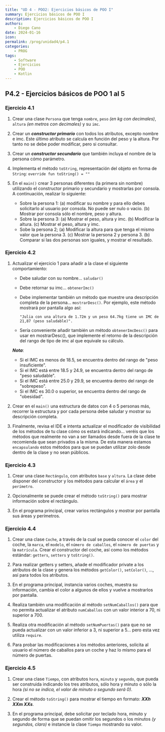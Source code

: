 ```yaml
---
title: "UD 4 - POO2: Ejercicios básicos de POO I"
summary: Ejercicios básicos de POO I
description: Ejercicios básicos de POO I
authors:
    - Diego Cano
date: 2024-01-16
icon: 
permalink: /prog/unidad4/p4.1
categories:
    - PROG
tags:
    - Software
    - Ejercicios
    - POO
    - Kotlin
---
```

## P4.2 - Ejercicios básicos de POO 1 al 5

### **Ejercicio 4.1**

   1. Crear una clase `Persona` que tenga `nombre`, `peso` *(en kg con decimales)*, `altura` *(en metros con decimales)* y su `imc`.
   
   2. Crear un ***constructor primario*** con todos los atributos, excepto nombre e imc. Este último atributo se calcula en función del peso y la altura. Por tanto no se debe poder modificar, pero si consultar.  
   
   3. Crear un ***constructor secundario*** que también incluya el nombre de la persona cómo parámetro.

   4. Implementa el método `toString`, representación del objeto en forma de `String`:  `override fun toString() = ""`

   5. En el `main()` crear 3 personas diferentes (la primera sin nombre) utilizando el constructor primario y secundario y mostrarlas por consola. A continuación, realizar lo siguiente:
   
         * Sobre la persona 1: (a) modificar su nombre y para ello debes solicitarlo al usuario por consola. No puede ser nulo o vacio. (b) Mostrar por consola sólo el nombre, peso y altura.
         * Sobre la persona 3: (a) Mostrar el peso, altura y imc. (b) Modificar la altura. (c) Mostrar el peso, altura y imc.
         * Sobe la persona 2; (a) Modificar la altura para que tenga el mismo valor que la persona 3. (c) Mostrar la persona 2 y persona 3. (b) Comparar si las dos personas son iguales, y mostrar el resultado. 

### **Ejercicio 4.2**

   1. Actualizar el ejercicio 1 para añadir a la clase el siguiente comportamiento:

      * Debe saludar con su nombre... `saludar()`
      * Debe retornar su imc... `obtenerImc()`
      * Debe implementar también un método que muestre una descripción completa de la persona... `mostrarDesc()`. Por ejemplo, este método mostrará por pantalla algo así:

         ```
         "Julia con una altura de 1.72m y un peso 64.7kg tiene un IMC de 21,87 (peso saludable)". 
         ```
      * Sería conveniente añadir también un método `obtenerImcDesc()` para usar en mostrarDesc(), que implemente el retorno de la descripción del rango de tipo de imc al que equivale su cálculo.

      ***Nota***: 
         * Si el IMC es menos de 18.5, se encuentra dentro del rango de "peso insuficiente". 
         * Si el IMC está entre 18.5 y 24.9, se encuentra dentro del rango de "peso saludable". 
         * Si el IMC está entre 25.0 y 29.9, se encuentra dentro del rango de "sobrepeso". 
         * Si el IMC es 30.0 o superior, se encuentra dentro del rango de "obesidad".

   2. Crear en el `main()` una estructura de datos con 4 o 5 personas más, recorrer la estructura y por cada persona debe saludar y mostrar su descripción completa.

   3. Finalmente, revisa el IDE e intenta actualizar el modificador de visibilidad de los métodos de tu clase cómo os estará indicando... 
   veréis que los métodos que realmente no van a ser llamados desde fuera de la clase te recomienda que sean privados a la misma. 
   De esta manera estamos `encapsulando` estos métodos para que se puedan utilizar zolo desde dentro de la clase y no sean públicos.

### **Ejercicio 4.3**

   1. Crear una clase `Rectángulo`, con atributos `base` y `altura`. La clase debe disponer del constructor y los métodos para calcular el `área` y el `perímetro`. 

   2. Opcionalmente se puede crear el método `toString()` para mostrar información sobre el rectángulo.

   3. En el programa principal, crear varios rectángulos y mostrar por pantalla sus áreas y perímetros.

### **Ejercicio 4.4**

   1. Crear una clase `Coche`, a través de la cual se pueda conocer el `color` del coche, la `marca`, el `modelo`, el `número de caballos`, el `número de puertas` y la `matrícula`. 
   Crear el constructor del coche, así como los métodos estándar: `getters`, `setters` y `toString()`.

   2. Para realizar getters y setters, añade el modificador private a los atributos de la clase y genera los métodos `getColor()`, `setColor()`, ..., así para todos los atributos.

   3. En el programa principal, instancia varios coches, muestra su información, cambia el color a algunos de ellos y vuelve a mostrarlos por pantalla.

   4. Realiza también una modificación al método `setNumCaballos()` para que no permita actualizar el atributo `numCaballos` con un valor interior a 70, ni superior a 700.

   5. Realiza otra modificación al método `setNumPuertas()` para que no se pueda actualizar con un valor inferior a 3, ni superior a 5... pero esta vez utiliza `require`.

   6. Para probar las modificaciones a los métodos anteriores, solicita al usuario el número de caballos para un coche y haz lo mismo para el número de puertas.

### **Ejercicio 4.5**

   1. Crear una clase `Tiempo`, con atributos `hora`, `minuto` y `segundo`, que pueda ser construida indicando los tres atributos, sólo hora y minuto o sólo la hora *(si no se indica, el valor de minuto o segundo será 0)*. 

   2. Crear el método `toString()` para mostrar el tiempo en formato: ***XXh XXm XXs***.

   3. En el programa principal, debe solicitar por teclado hora, minuto y segundo de forma que se puedan omitir los segundos o los minutos *(y segundos, claro)* e instancie la clase `Tiempo` mostrando su valor.

